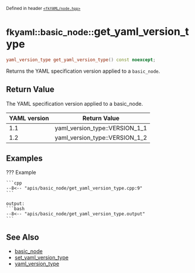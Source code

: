<small>Defined in header [`<fkYAML/node.hpp>`](https://github.com/fktn-k/fkYAML/blob/develop/include/fkYAML/node.hpp)</small>

# <small>fkyaml::basic_node::</small>get_yaml_version_type

```cpp
yaml_version_type get_yaml_version_type() const noexcept;
```

Returns the YAML specification version applied to a `basic_node`.  

## **Return Value**

The YAML specification version applied to a basic_node.

| YAML version | Return Value                   |
| ------------ | ------------------------------ |
| 1.1          | yaml_version_type::VERSION_1_1 |
| 1.2          | yaml_version_type::VERSION_1_2 |

## **Examples**

??? Example

    ```cpp
    --8<-- "apis/basic_node/get_yaml_version_type.cpp:9"
    ```

    output:
    ```bash
    --8<-- "apis/basic_node/get_yaml_version_type.output"
    ```

## **See Also**

* [basic_node](index.md)
* [set_yaml_version_type](set_yaml_version_type.md)
* [yaml_version_type](../yaml_version_type.md)
